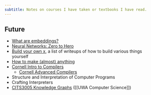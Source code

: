 ```yaml
---
subtitle: Notes on courses I have taken or textbooks I have read.
---
```

## Future

- [What are embeddings?](https://vickiboykis.com/what_are_embeddings/)
- [Neural Networks: Zero to Hero](https://www.youtube.com/playlist?list=PLAqhIrjkxbuWI23v9cThsA9GvCAUhRvKZ)
- [Build your own x](https://github.com/codecrafters-io/build-your-own-x), a list of writeups of how to build various things yourself
- [How to make (almost) anything](https://ocw.mit.edu/courses/mas-863-how-to-make-almost-anything-fall-2002/)
- [Cornell Intro to Compilers](https://www.cs.cornell.edu/courses/cs4120/2022sp/)
	- [Cornell Advanced Compilers](https://www.cs.cornell.edu/courses/cs6120/2023fa/self-guided/)
- Structure and Interpretation of Computer Programs
- Crafting Interpreters
- [CITS3005 Knowledge Graphs](https://teaching.csse.uwa.edu.au/units/CITS3005/) ([[UWA Computer Science]])